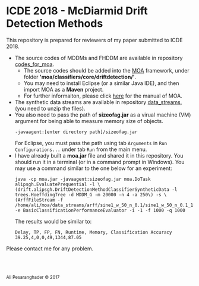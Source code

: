 # ICDE 2018 - McDiarmid Drift Detection Methods
This repository is prepared for reviewers of my paper submitted to ICDE 2018.

* The source codes of MDDMs and FHDDM are available in repository [codes_for_moa](https://github.com/alipsgh/codes_for_moa/tree/master/drift_detection).
  * The source codes should be added into the [MOA](https://github.com/Waikato/moa) framework, under folder **'moa/classifiers/core/driftdetection/'**.
  * You may need to install Eclipse (or a similar Java IDE), and then import MOA as a **Maven** project.
  * For further informaiton, please click [here](https://www.cs.waikato.ac.nz/~abifet/MOA/Manual.pdf) for the manual of MOA.
* The synthetic data streams are available in repository [data_streams](
https://github.com/alipsgh/data_streams/tree/master/synthetic), (you need to unzip the files).
* You also need to pass the path of **sizeofag.jar** as a virual machine (VM) argument for being able to measure memory size of objects.
  ```
  -javaagent:[enter directory path]/sizeofag.jar
  ```
  For Eclipse, you must pass the path using tab ```Arguments``` in ```Run Configurations...``` under tab ```Run``` from the main menu.
* I have already built a **moa.jar** file and shared it in this repository. You should run it in a terminal (or in a command prompt in Windows). You may use a command similar to the one below for an experiment:
  ```
  java -cp moa.jar -javaagent:sizeofag.jar moa.DoTask alipsgh.EvaluatePrequential -l \(drift.alipsgh.DriftDetectionMethodClassifierSyntheticData -l trees.HoeffdingTree -d MDDM_G -m 20000 -n 4 -a 250\) -s \(ArffFileStream -f /home/ali/moa/data_streams/arff/sine1_w_50_n_0.1/sine1_w_50_n_0.1_101.arff\) -e BasicClassificationPerformanceEvaluator -i -1 -f 1000 -q 1000
  ```
  The results would be similar to:
  ```
  Delay, TP, FP, FN, Runtime, Memory, Classification Accuracy
  39.25,4,0,0,49,1344,87.05
  ```
  
Please contact me for any problem.
  
  <br/>
  <br/>
  
<sub>Ali Pesaranghader © 2017</sub>
